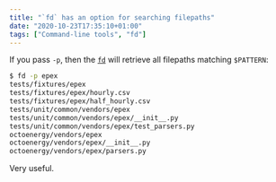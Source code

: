 ```yaml
---
title: "`fd` has an option for searching filepaths"
date: "2020-10-23T17:35:10+01:00"
tags: ["Command-line tools", "fd"]
---
```


If you pass `-p`, then the [`fd`](https://github.com/sharkdp/fd) will retrieve all filepaths matching `$PATTERN`:

```bash
$ fd -p epex
tests/fixtures/epex
tests/fixtures/epex/hourly.csv
tests/fixtures/epex/half_hourly.csv
tests/unit/common/vendors/epex
tests/unit/common/vendors/epex/__init__.py
tests/unit/common/vendors/epex/test_parsers.py
octoenergy/vendors/epex
octoenergy/vendors/epex/__init__.py
octoenergy/vendors/epex/parsers.py
```

Very useful.


